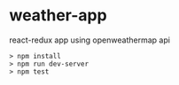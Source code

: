 # weather-app

react-redux app using openweathermap api

```
> npm install
> npm run dev-server
> npm test
```
